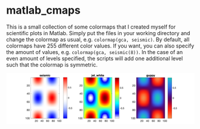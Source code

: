# matlab_cmaps
This is a small collection of some colormaps that I created myself for scientific plots in Matlab.
Simply put the files in your working directory and change the colormap as usual, e.g. `colormap(gca, seismic)`.
By default, all colormaps have 255 different color values. If you want, you can also specify the amount of values, e.g. `colormap(gca, seismic(8))`.
In the case of an even amount of levels specified, the scripts will add one additional level such that the colormap is symmetric.

![alt text](https://github.com/larsr1996/matlab_cmaps/blob/main/overview_cmaps.png "overview_cmaps.png")

